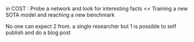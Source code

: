 
in COST : 
Probe a network and look for interesting facts << Training a new SOTA model and reaching a new benchmark

No one can expect 2 from. a single researcher but 1 is possible to self publish and do a blog post

